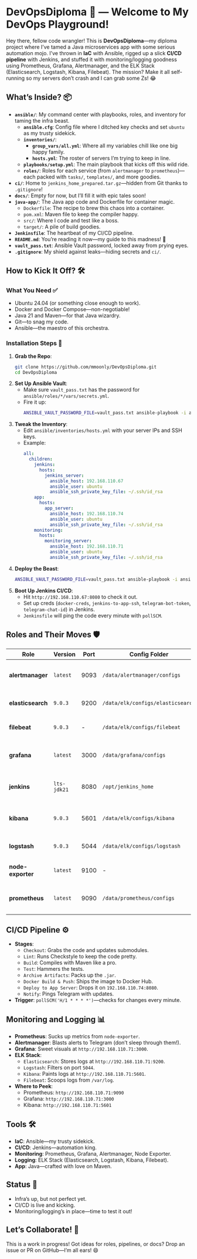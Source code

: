 # DevOpsDiploma 🌟 — Welcome to My DevOps Playground!

Hey there, fellow code wrangler! This is **DevOpsDiploma**—my diploma project where I’ve tamed a Java microservices app with some serious automation mojo. I’ve thrown in **IaC** with Ansible, rigged up a slick **CI/CD pipeline** with Jenkins, and stuffed it with monitoring/logging goodness using Prometheus, Grafana, Alertmanager, and the ELK Stack (Elasticsearch, Logstash, Kibana, Filebeat). The mission? Make it all self-running so my servers don’t crash and I can grab some Zs! 😂

## What’s Inside? 📦

- **`ansible/`**: My command center with playbooks, roles, and inventory for taming the infra beast.
  - **`ansible.cfg`**: Config file where I ditched key checks and set `ubuntu` as my trusty sidekick.
  - **`inventories/`**:
    - **`group_vars/all.yml`**: Where all my variables chill like one big happy family.
    - **`hosts.yml`**: The roster of servers I’m trying to keep in line.
  - **`playbooks/setup.yml`**: The main playbook that kicks off this wild ride.
  - **`roles/`**: Roles for each service (from `alertmanager` to `prometheus`)—each packed with `tasks/`, `templates/`, and more goodies.
- **`ci/`**: Home to `jenkins_home_prepared.tar.gz`—hidden from Git thanks to `.gitignore`!
- **`docs/`**: Empty for now, but I’ll fill it with epic tales soon!
- **`java-app/`**: The Java app code and Dockerfile for container magic.
  - `Dockerfile`: The recipe to brew this chaos into a container.
  - `pom.xml`: Maven file to keep the compiler happy.
  - `src/`: Where I code and test like a boss.
  - `target/`: A pile of build goodies.
- **`Jenkinsfile`**: The heartbeat of my CI/CD pipeline.
- **`README.md`**: You’re reading it now—my guide to this madness! 📖
- **`vault_pass.txt`**: Ansible Vault password, locked away from prying eyes.
- **`.gitignore`**: My shield against leaks—hiding secrets and `ci/`.

## How to Kick It Off? 🛠️

### What You Need ✅
- Ubuntu 24.04 (or something close enough to work).
- Docker and Docker Compose—non-negotiable!
- Java 21 and Maven—for that Java wizardry.
- Git—to snag my code.
- Ansible—the maestro of this orchestra.

### Installation Steps 🚀
1. **Grab the Repo**:
   ```bash
   git clone https://github.com/mmoonly/DevOpsDiploma.git
   cd DevOpsDiploma
   ```
2. **Set Up Ansible Vault**:
   - Make sure `vault_pass.txt` has the password for `ansible/roles/*/vars/secrets.yml`.
   - Fire it up:
     ```bash
     ANSIBLE_VAULT_PASSWORD_FILE=vault_pass.txt ansible-playbook -i ansible/inventories/hosts.yml ansible/playbooks/setup.yml
     ```
3. **Tweak the Inventory**:
   - Edit `ansible/inventories/hosts.yml` with your server IPs and SSH keys.
   - Example:
     ```yaml
     all:
       children:
         jenkins:
           hosts:
             jenkins_server:
               ansible_host: 192.168.110.67
               ansible_user: ubuntu
               ansible_ssh_private_key_file: ~/.ssh/id_rsa
         app:
           hosts:
             app_server:
               ansible_host: 192.168.110.74
               ansible_user: ubuntu
               ansible_ssh_private_key_file: ~/.ssh/id_rsa
         monitoring:
           hosts:
             monitoring_server:
               ansible_host: 192.168.110.71
               ansible_user: ubuntu
               ansible_ssh_private_key_file: ~/.ssh/id_rsa
     ```
4. **Deploy the Beast**:
   ```bash
   ANSIBLE_VAULT_PASSWORD_FILE=vault_pass.txt ansible-playbook -i ansible/inventories/hosts.yml ansible/playbooks/setup.yml
   ```
5. **Boot Up Jenkins CI/CD**:
   - Hit `http://192.168.110.67:8080` to check it out.
   - Set up creds (`docker-creds`, `jenkins-to-app-ssh`, `telegram-bot-token`, `telegram-chat-id`) in Jenkins.
   - `Jenkinsfile` will ping the code every minute with `pollSCM`.

## Roles and Their Moves 🛡️

| Role            | Version       | Port  | Config Folder          | Data Folder            | What It Does                              |
|-----------------|---------------|-------|------------------------|------------------------|-------------------------------------------|
| **alertmanager** | `latest`      | 9093  | `/data/alertmanager/configs` | `/data/alertmanager/data` | Nukes it if `alertmanager_flush=true`; sets up Docker and configs if `false`. |
| **elasticsearch** | `9.0.3`   | 9200  | `/data/elk/configs/elasticsearch` | `/data/elk/elasticsearch` | Wipes out if `elasticsearch_flush=true`; deploys and runs if `false`. |
| **filebeat**    | `9.0.3`       | -     | `/data/elk/configs/filebeat` | -                | Clears logs if `filebeat_flush=true`; sets up and collects if `false`. |
| **grafana**     | `latest`      | 3000  | `/data/grafana/configs` | `/data/grafana/data` | Tears down if `grafana_flush=true`; adds dashboards and rolls if `false`. |
| **jenkins**     | `lts-jdk21`   | 8080  | `/opt/jenkins_home`    | -                | Blows away if `jenkins_flush=true`; sets up Java/Maven and fires up if `false`. |
| **kibana**      | `9.0.3`       | 5601  | `/data/elk/configs/kibana` | `/data/elk/kibana` | Cleans up if `kibana_flush=true`; deploys and visualizes if `false`. |
| **logstash**    | `9.0.3`       | 5044  | `/data/elk/configs/logstash` | `/data/elk/logstash` | Deletes if `logstash_flush=true`; sets up and filters if `false`. |
| **node-exporter** | `latest` | 9100  | -                    | -                | Dumps if `node_exporter_flush=true`; spins up metrics if `false`. |
| **prometheus**  | `latest`      | 9090  | `/data/prometheus/configs` | `/data/prometheus/data` | Erases if `prometheus_flush=true`; deploys and monitors if `false`. |

## CI/CD Pipeline ⚙️
- **Stages**:
  - `Checkout`: Grabs the code and updates submodules.
  - `Lint`: Runs Checkstyle to keep the code pretty.
  - `Build`: Compiles with Maven like a pro.
  - `Test`: Hammers the tests.
  - `Archive Artifacts`: Packs up the `.jar`.
  - `Docker Build & Push`: Ships the image to Docker Hub.
  - `Deploy to App Server`: Drops it on `192.168.110.74:8080`.
  - `Notify`: Pings Telegram with updates.
- **Trigger**: `pollSCM('H/1 * * * *')`—checks for changes every minute.

## Monitoring and Logging 📊
- **Prometheus**: Sucks up metrics from `node-exporter`.
- **Alertmanager**: Blasts alerts to Telegram (don’t sleep through them!).
- **Grafana**: Sweet visuals at `http://192.168.110.71:3000`.
- **ELK Stack**:
  - `Elasticsearch`: Stores logs at `http://192.168.110.71:9200`.
  - `Logstash`: Filters on port `5044`.
  - `Kibana`: Paints logs at `http://192.168.110.71:5601`.
  - `Filebeat`: Scoops logs from `/var/log`.
- **Where to Peek**:
  - Prometheus: `http://192.168.110.71:9090`
  - Grafana: `http://192.168.110.71:3000`
  - Kibana: `http://192.168.110.71:5601`

## Tools 🛠️
- **IaC**: Ansible—my trusty sidekick.
- **CI/CD**: Jenkins—automation king.
- **Monitoring**: Prometheus, Grafana, Alertmanager, Node Exporter.
- **Logging**: ELK Stack (Elasticsearch, Logstash, Kibana, Filebeat).
- **App**: Java—crafted with love on Maven.

## Status 🚧
- Infra’s up, but not perfect yet.
- CI/CD is live and kicking.
- Monitoring/logging’s in place—time to test it out!

## Let’s Collaborate! 🤝
This is a work in progress! Got ideas for roles, pipelines, or docs? Drop an issue or PR on GitHub—I’m all ears! 😄
